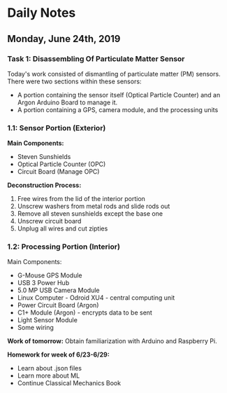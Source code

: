 # Daily Notes

## Monday, June 24th, 2019

### Task 1: Disassembling Of Particulate Matter Sensor

Today's work consisted of dismantling of particulate matter (PM) sensors. There were two sections within these sensors:

- A portion containing the sensor itself (Optical Particle Counter) and an Argon Arduino Board to manage it.
- A portion containing a GPS, camera module, and the processing units

### 1.1: Sensor Portion (Exterior)


**Main Components:**

- Steven Sunshields
- Optical Particle Counter (OPC)
- Circuit Board (Manage OPC)

**Deconstruction Process:**
1. Free wires from the lid of the interior portion
2. Unscrew washers from metal rods and slide rods out
3. Remove all steven sunshields except the base one
4. Unscrew circuit board
5. Unplug all wires and cut zipties

### 1.2: Processing Portion (Interior)

Main Components:

- G-Mouse GPS Module
- USB 3 Power Hub
- 5.0 MP USB Camera Module
- Linux Computer - Odroid XU4 - central computing unit
- Power Circuit Board (Argon)
- C1+ Module (Argon) - encrypts data to be sent
- Light Sensor Module
- Some wiring

**Work of tomorrow:** Obtain familiarization with Arduino and Raspberry Pi.

**Homework for week of 6/23-6/29:**
- Learn about .json files
- Learn more about ML
- Continue Classical Mechanics Book
